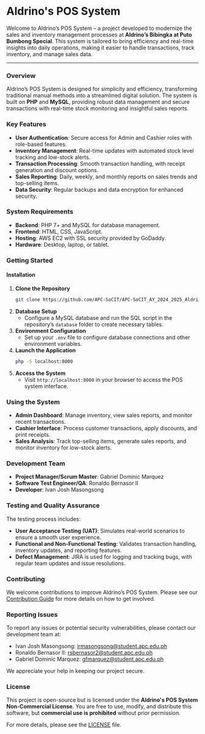 # Aldrino's POS System

Welcome to Aldrino’s POS System – a project developed to modernize the sales and inventory management processes at **Aldrino’s Bibingka at Puto Bumbong Special**. This system is tailored to bring efficiency and real-time insights into daily operations, making it easier to handle transactions, track inventory, and manage sales data.

---

### Overview

Aldrino’s POS System is designed for simplicity and efficiency, transforming traditional manual methods into a streamlined digital solution. The system is built on **PHP** and **MySQL**, providing robust data management and secure transactions with real-time stock monitoring and insightful sales reports.

### Key Features

- **User Authentication**: Secure access for Admin and Cashier roles with role-based features.
- **Inventory Management**: Real-time updates with automated stock level tracking and low-stock alerts.
- **Transaction Processing**: Smooth transaction handling, with receipt generation and discount options.
- **Sales Reporting**: Daily, weekly, and monthly reports on sales trends and top-selling items.
- **Data Security**: Regular backups and data encryption for enhanced security.

### System Requirements
- **Backend**: PHP 7+ and MySQL for database management.
- **Frontend**: HTML, CSS, JavaScript.
- **Hosting**: AWS EC2 with SSL security provided by GoDaddy.
- **Hardware**: Desktop, laptop, or tablet.

### Getting Started

#### Installation

1. **Clone the Repository**
    ```bash
    git clone https://github.com/APC-SoCIT/APC-SoCIT_AY_2024_2025_Aldrino-s_POS.git
    ```
2. **Database Setup**
    - Configure a MySQL database and run the SQL script in the repository’s `database` folder to create necessary tables.
3. **Environment Configuration**
    - Set up your `.env` file to configure database connections and other environment variables.
4. **Launch the Application**
    ```bash
    php -S localhost:8000
    ```
5. **Access the System**
    - Visit `http://localhost:8000` in your browser to access the POS system interface.

### Using the System

- **Admin Dashboard**: Manage inventory, view sales reports, and monitor recent transactions.
- **Cashier Interface**: Process customer transactions, apply discounts, and print receipts.
- **Sales Analysis**: Track top-selling items, generate sales reports, and monitor inventory for low-stock alerts.

### Development Team

- **Project Manager/Scrum Master**: Gabriel Dominic Marquez
- **Software Test Engineer/QA**: Ronaldo Bernasor II
- **Developer**: Ivan Josh Masongsong

### Testing and Quality Assurance

The testing process includes:
- **User Acceptance Testing (UAT)**: Simulates real-world scenarios to ensure a smooth user experience.
- **Functional and Non-Functional Testing**: Validates transaction handling, inventory updates, and reporting features.
- **Defect Management**: JIRA is used for logging and tracking bugs, with regular team updates and issue resolutions.

### Contributing

We welcome contributions to improve Aldrino’s POS System. Please see our [Contribution Guide](https://github.com/APC-SoCIT/APC-SoCIT_AY_2024_2025_Aldrino-s_POS/blob/main/CONTRIBUTING.md) for more details on how to get involved.

### Reporting Issues

To report any issues or potential security vulnerabilities, please contact our development team at:
- Ivan Josh Masongsong: [irmasongsong@student.apc.edu.ph](mailto:irmasongsong@student.apc.edu.ph)
- Ronaldo Bernasor II: [rsbernasor2@student.apc.edu.ph](mailto:rsbernasor2@student.apc.edu.ph)
- Gabriel Dominic Marquez: [gfmarquez@student.apc.edu.ph](mailto:gfmarquez@student.apc.edu.ph)

We appreciate your help in keeping our project secure.

### License
This project is open-source but is licensed under the **Aldrino's POS System Non-Commercial License**. You are free to use, modify, and distribute this software, but **commercial use is prohibited** without prior permission.

For more details, please see the [LICENSE](https://github.com/APC-SoCIT/APC-SoCIT_AY_2024_2025_Aldrino-s_POS/blob/main/LICENSE) file.
